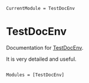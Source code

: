 ```@meta
CurrentModule = TestDocEnv
```

# TestDocEnv

Documentation for [TestDocEnv](https://github.com/musoke/TestDocEnv.jl).

It is very detailed and useful.

```@index
```

```@autodocs
Modules = [TestDocEnv]
```

